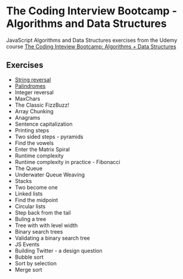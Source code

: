 # The Coding Interview Bootcamp - Algorithms and Data Structures

JavaScript Algorithms and Data Structures exercises from the Udemy course [The Coding Inteview Bootcamp: Algorithms + Data Structures](https://www.udemy.com/course/coding-interview-bootcamp-algorithms-and-data-structure/)

## Exercises

- [String reversal](https://github.com/narcisabadea/The-Coding-Interview-Bootcamp-Algorithms-Data-Structures/blob/main/reversestring)
- [Palindromes](https://github.com/narcisabadea/The-Coding-Interview-Bootcamp-Algorithms-Data-Structures/blob/main/palindrome)
- Integer reversal
- MaxChars
- The Classic FizzBuzz!
- Array Chunking
- Anagrams
- Sentence capitalization
- Printing steps
- Two sided steps - pyramids
- Find the vowels
- Enter the Matrix Spiral
- Runtime complexity
- Runtime complexity in practice - Fibonacci
- The Queue
- Underwater Queue Weaving
- Stacks
- Two become one
- Linked lists
- Find the midpoint
- Circular lists
- Step back from the tail
- Buling a tree
- Tree with with level width
- Binary search trees
- Validating a binary search tree
- JS Events
- Building Twitter - a design question
- Bubble sort
- Sort by selection
- Merge sort
